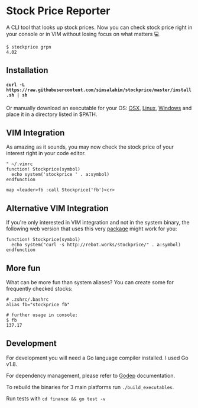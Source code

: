 # Stock Price Reporter

A CLI tool that looks up stock prices.
Now you can check stock price right in your console or in VIM without losing focus on what matters :computer:

```shell
$ stockprice grpn
4.02
```

## Installation
#### `curl -L https://raw.githubusercontent.com/simsalabim/stockprice/master/install.sh | sh`

Or manually download an executable for your OS: [OSX](https://github.com/simsalabim/stockprice/blob/master/bin/stockprice), [Linux](https://github.com/simsalabim/stockprice/blob/master/bin/stockprice-lin), [Windows](https://github.com/simsalabim/stockprice/blob/master/bin/stockprice.exe) and place it in a directory listed in $PATH.

## VIM Integration
As amazing as it sounds, you may now check the stock price of your interest right in your code editor.

```vim
" ~/.vimrc
function! Stockprice(symbol)
  echo system('stockprice ' . a:symbol)
endfunction

map <leader>fb :call Stockprice('fb')<cr>
```

## Alternative VIM Integration
If you're only interested in VIM integration and not in the system binary, the following web version that
uses this very [package](https://github.com/simsalabim/rebot.works/blob/069fdf0cb33169026b4fea83483747f9f67af23e/main.go#L6) might work for you:
```vim
function! Stockprice(symbol)
  echo system("curl -s http://rebot.works/stockprice/" . a:symbol)
endfunction
```

## More fun
What can be more fun than system aliases? You can create some for frequently checked stocks:
```shell
# .zshrc/.bashrc
alias fb="stockprice fb"

# further usage in console:
$ fb
137.17
```

## Development

For development you will need a Go language compiler installed. I used Go v1.8.

For dependency management, please refer to [Godep](https://github.com/tools/godep) documentation.

To rebuild the binaries for 3 main platforms run `./build_executables`.

Run tests with `cd finance && go test -v`

